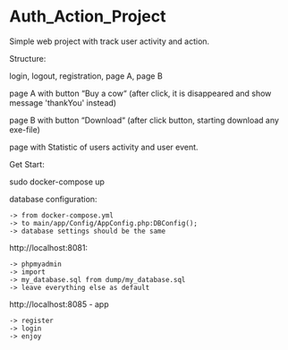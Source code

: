 # Auth_Action_Project
Simple web project with track user activity and action.

Structure:

login, logout, registration, page A, page B

page A with button “Buy a cow“ (after click, it is disappeared and show message 'thankYou' instead)

page B with button “Download“ (after click button, starting download any exe-file)

page with Statistic of users activity and user event.

Get Start:

sudo docker-compose up

database configuration:

    -> from docker-compose.yml
    -> to main/app/Config/AppConfig.php:DBConfig();
    -> database settings should be the same


http://localhost:8081:

    -> phpmyadmin
    -> import
    -> my_database.sql from dump/my_database.sql
    -> leave everything else as default


http://localhost:8085 - app

    -> register
    -> login
    -> enjoy

